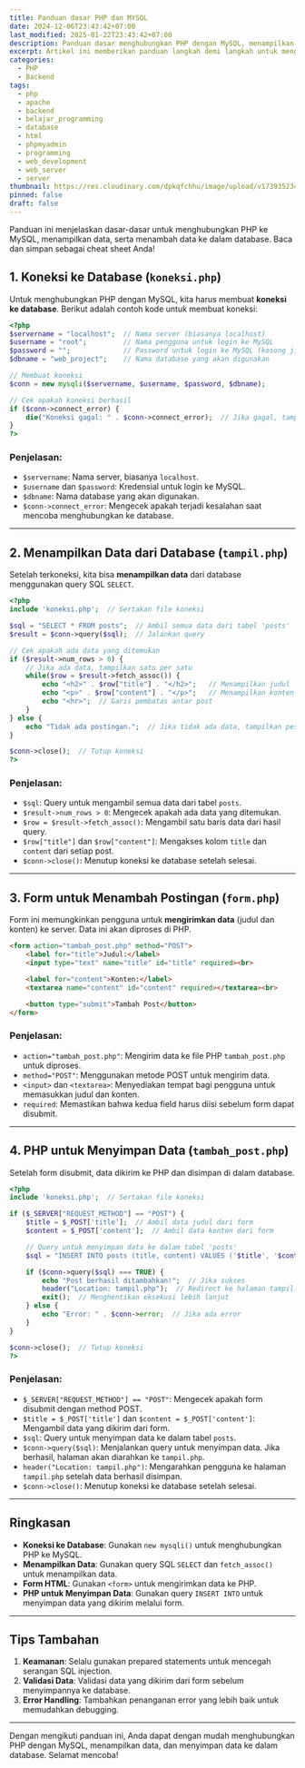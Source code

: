 ```yaml
---
title: Panduan dasar PHP dan MYSQL
date: 2024-12-06T23:43:42+07:00
last_modified: 2025-01-22T23:43:42+07:00
description: Panduan dasar menghubungkan PHP dengan MySQL, menampilkan dan menyimpan data ke dalam database.
excerpt: Artikel ini memberikan panduan langkah demi langkah untuk menghubungkan PHP dengan MySQL, menampilkan data dari database, dan menyimpan data melalui form HTML.
categories:
  - PHP
  - Backend
tags:
  - php
  - apache
  - backend
  - belajar_programming
  - database
  - html
  - phpmyadmin
  - programming
  - web_development
  - web_server
  - server
thumbnail: https://res.cloudinary.com/dpkqfchhu/image/upload/v1739352343/20ab4327-85ab-4299-bc71-b22976ff6bf1_yo1bqt.png
pinned: false
draft: false
---
```


Panduan ini menjelaskan dasar-dasar untuk menghubungkan PHP ke MySQL, menampilkan data, serta menambah data ke dalam database. Baca dan simpan sebagai cheat sheet Anda!

## 1. Koneksi ke Database (`koneksi.php`)

Untuk menghubungkan PHP dengan MySQL, kita harus membuat **koneksi ke database**. Berikut adalah contoh kode untuk membuat koneksi:

```php
<?php
$servername = "localhost";  // Nama server (biasanya localhost)
$username = "root";         // Nama pengguna untuk login ke MySQL
$password = "";             // Password untuk login ke MySQL (kosong jika belum diubah)
$dbname = "web_project";    // Nama database yang akan digunakan

// Membuat koneksi
$conn = new mysqli($servername, $username, $password, $dbname);

// Cek apakah koneksi berhasil
if ($conn->connect_error) {
    die("Koneksi gagal: " . $conn->connect_error);  // Jika gagal, tampilkan pesan error
}
?>
```

### Penjelasan:
- `$servername`: Nama server, biasanya `localhost`.
- `$username` dan `$password`: Kredensial untuk login ke MySQL.
- `$dbname`: Nama database yang akan digunakan.
- `$conn->connect_error`: Mengecek apakah terjadi kesalahan saat mencoba menghubungkan ke database.

---

## 2. Menampilkan Data dari Database (`tampil.php`)

Setelah terkoneksi, kita bisa **menampilkan data** dari database menggunakan query SQL `SELECT`.

```php
<?php
include 'koneksi.php';  // Sertakan file koneksi

$sql = "SELECT * FROM posts";  // Ambil semua data dari tabel 'posts'
$result = $conn->query($sql);  // Jalankan query

// Cek apakah ada data yang ditemukan
if ($result->num_rows > 0) {
    // Jika ada data, tampilkan satu per satu
    while($row = $result->fetch_assoc()) {
        echo "<h2>" . $row["title"] . "</h2>";   // Menampilkan judul
        echo "<p>" . $row["content"] . "</p>";   // Menampilkan konten
        echo "<hr>";  // Garis pembatas antar post
    }
} else {
    echo "Tidak ada postingan.";  // Jika tidak ada data, tampilkan pesan ini
}

$conn->close();  // Tutup koneksi
?>
```

### Penjelasan:
- `$sql`: Query untuk mengambil semua data dari tabel `posts`.
- `$result->num_rows > 0`: Mengecek apakah ada data yang ditemukan.
- `$row = $result->fetch_assoc()`: Mengambil satu baris data dari hasil query.
- `$row["title"]` dan `$row["content"]`: Mengakses kolom `title` dan `content` dari setiap post.
- `$conn->close()`: Menutup koneksi ke database setelah selesai.

---

## 3. Form untuk Menambah Postingan (`form.php`)

Form ini memungkinkan pengguna untuk **mengirimkan data** (judul dan konten) ke server. Data ini akan diproses di PHP.

```html
<form action="tambah_post.php" method="POST">
    <label for="title">Judul:</label>
    <input type="text" name="title" id="title" required><br>

    <label for="content">Konten:</label>
    <textarea name="content" id="content" required></textarea><br>

    <button type="submit">Tambah Post</button>
</form>
```

### Penjelasan:
- `action="tambah_post.php"`: Mengirim data ke file PHP `tambah_post.php` untuk diproses.
- `method="POST"`: Menggunakan metode POST untuk mengirim data.
- `<input>` dan `<textarea>`: Menyediakan tempat bagi pengguna untuk memasukkan judul dan konten.
- `required`: Memastikan bahwa kedua field harus diisi sebelum form dapat disubmit.

---

## 4. PHP untuk Menyimpan Data (`tambah_post.php`)

Setelah form disubmit, data dikirim ke PHP dan disimpan di dalam database.

```php
<?php
include 'koneksi.php';  // Sertakan file koneksi

if ($_SERVER["REQUEST_METHOD"] == "POST") {
    $title = $_POST['title'];  // Ambil data judul dari form
    $content = $_POST['content'];  // Ambil data konten dari form

    // Query untuk menyimpan data ke dalam tabel 'posts'
    $sql = "INSERT INTO posts (title, content) VALUES ('$title', '$content')";

    if ($conn->query($sql) === TRUE) {
        echo "Post berhasil ditambahkan!";  // Jika sukses
        header("Location: tampil.php");  // Redirect ke halaman tampil.php
        exit();  // Menghentikan eksekusi lebih lanjut
    } else {
        echo "Error: " . $conn->error;  // Jika ada error
    }
}

$conn->close();  // Tutup koneksi
?>
```

### Penjelasan:
- `$_SERVER["REQUEST_METHOD"] == "POST"`: Mengecek apakah form disubmit dengan method POST.
- `$title = $_POST['title']` dan `$content = $_POST['content']`: Mengambil data yang dikirim dari form.
- `$sql`: Query untuk menyimpan data ke dalam tabel `posts`.
- `$conn->query($sql)`: Menjalankan query untuk menyimpan data. Jika berhasil, halaman akan diarahkan ke `tampil.php`.
- `header("Location: tampil.php")`: Mengarahkan pengguna ke halaman `tampil.php` setelah data berhasil disimpan.
- `$conn->close()`: Menutup koneksi ke database setelah selesai.

---

## Ringkasan

- **Koneksi ke Database**: Gunakan `new mysqli()` untuk menghubungkan PHP ke MySQL.
- **Menampilkan Data**: Gunakan query SQL `SELECT` dan `fetch_assoc()` untuk menampilkan data.
- **Form HTML**: Gunakan `<form>` untuk mengirimkan data ke PHP.
- **PHP untuk Menyimpan Data**: Gunakan query `INSERT INTO` untuk menyimpan data yang dikirim melalui form.

---

## Tips Tambahan

1. **Keamanan**: Selalu gunakan prepared statements untuk mencegah serangan SQL injection.
2. **Validasi Data**: Validasi data yang dikirim dari form sebelum menyimpannya ke database.
3. **Error Handling**: Tambahkan penanganan error yang lebih baik untuk memudahkan debugging.

---

Dengan mengikuti panduan ini, Anda dapat dengan mudah menghubungkan PHP dengan MySQL, menampilkan data, dan menyimpan data ke dalam database. Selamat mencoba!